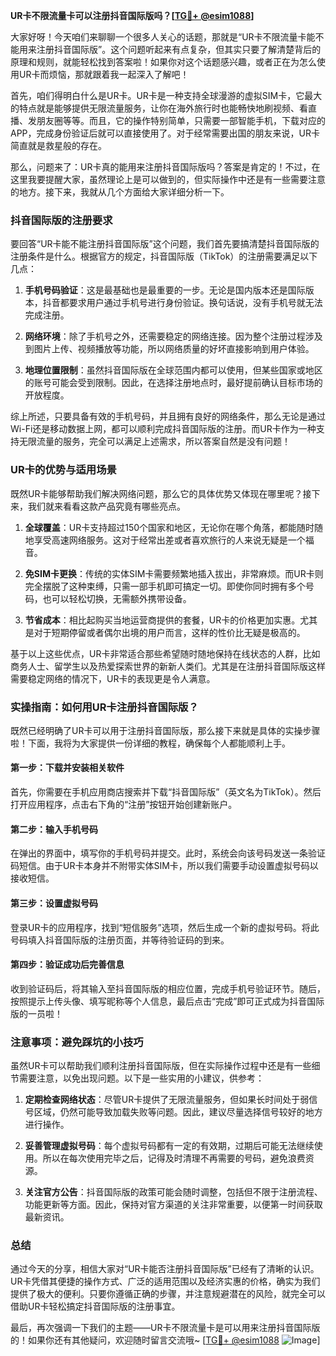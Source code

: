 **UR卡不限流量卡可以注册抖音国际版吗？[[TG💪+ @esim1088](https://t.me/s/esim1088)]**

大家好呀！今天咱们来聊聊一个很多人关心的话题，那就是“UR卡不限流量卡能不能用来注册抖音国际版”。这个问题听起来有点复杂，但其实只要了解清楚背后的原理和规则，就能轻松找到答案啦！如果你对这个话题感兴趣，或者正在为怎么使用UR卡而烦恼，那就跟着我一起深入了解吧！

首先，咱们得明白什么是UR卡。UR卡是一种支持全球漫游的虚拟SIM卡，它最大的特点就是能够提供无限流量服务，让你在海外旅行时也能畅快地刷视频、看直播、发朋友圈等等。而且，它的操作特别简单，只需要一部智能手机，下载对应的APP，完成身份验证后就可以直接使用了。对于经常需要出国的朋友来说，UR卡简直就是救星般的存在。

那么，问题来了：UR卡真的能用来注册抖音国际版吗？答案是肯定的！不过，在这里我要提醒大家，虽然理论上是可以做到的，但实际操作中还是有一些需要注意的地方。接下来，我就从几个方面给大家详细分析一下。

### 抖音国际版的注册要求

要回答“UR卡能不能注册抖音国际版”这个问题，我们首先要搞清楚抖音国际版的注册条件是什么。根据官方的规定，抖音国际版（TikTok）的注册需要满足以下几点：

1. **手机号码验证**：这是最基础也是最重要的一步。无论是国内版本还是国际版本，抖音都要求用户通过手机号进行身份验证。换句话说，没有手机号就无法完成注册。
   
2. **网络环境**：除了手机号之外，还需要稳定的网络连接。因为整个注册过程涉及到图片上传、视频播放等功能，所以网络质量的好坏直接影响到用户体验。

3. **地理位置限制**：虽然抖音国际版在全球范围内都可以使用，但某些国家或地区的账号可能会受到限制。因此，在选择注册地点时，最好提前确认目标市场的开放程度。

综上所述，只要具备有效的手机号码，并且拥有良好的网络条件，那么无论是通过Wi-Fi还是移动数据上网，都可以顺利完成抖音国际版的注册。而UR卡作为一种支持无限流量的服务，完全可以满足上述需求，所以答案自然是没有问题！

### UR卡的优势与适用场景

既然UR卡能够帮助我们解决网络问题，那么它的具体优势又体现在哪里呢？接下来，我们就来看看这款产品究竟有哪些亮点。

1. **全球覆盖**：UR卡支持超过150个国家和地区，无论你在哪个角落，都能随时随地享受高速网络服务。这对于经常出差或者喜欢旅行的人来说无疑是一个福音。

2. **免SIM卡更换**：传统的实体SIM卡需要频繁地插入拔出，非常麻烦。而UR卡则完全摆脱了这种束缚，只需一部手机即可搞定一切。即使你同时拥有多个号码，也可以轻松切换，无需额外携带设备。

3. **节省成本**：相比起购买当地运营商提供的套餐，UR卡的价格更加实惠。尤其是对于短期停留或者偶尔出境的用户而言，这样的性价比无疑是极高的。

基于以上这些优点，UR卡非常适合那些希望随时随地保持在线状态的人群，比如商务人士、留学生以及热爱探索世界的新新人类们。尤其是在注册抖音国际版这样需要稳定网络的情况下，UR卡的表现更是令人满意。

### 实操指南：如何用UR卡注册抖音国际版？

既然已经明确了UR卡可以用于注册抖音国际版，那么接下来就是具体的实操步骤啦！下面，我将为大家提供一份详细的教程，确保每个人都能顺利上手。

#### 第一步：下载并安装相关软件
首先，你需要在手机应用商店搜索并下载“抖音国际版”（英文名为TikTok）。然后打开应用程序，点击右下角的“注册”按钮开始创建新账户。

#### 第二步：输入手机号码
在弹出的界面中，填写你的手机号码并提交。此时，系统会向该号码发送一条验证码短信。由于UR卡本身并不附带实体SIM卡，所以我们需要手动设置虚拟号码以接收短信。

#### 第三步：设置虚拟号码
登录UR卡的应用程序，找到“短信服务”选项，然后生成一个新的虚拟号码。将此号码填入抖音国际版的注册页面，并等待验证码的到来。

#### 第四步：验证成功后完善信息
收到验证码后，将其输入至抖音国际版的相应位置，完成手机号验证环节。随后，按照提示上传头像、填写昵称等个人信息，最后点击“完成”即可正式成为抖音国际版的一员啦！

### 注意事项：避免踩坑的小技巧

虽然UR卡可以帮助我们顺利注册抖音国际版，但在实际操作过程中还是有一些细节需要注意，以免出现问题。以下是一些实用的小建议，供参考：

1. **定期检查网络状态**：尽管UR卡提供了无限流量服务，但如果长时间处于弱信号区域，仍然可能导致加载失败等问题。因此，建议尽量选择信号较好的地方进行操作。

2. **妥善管理虚拟号码**：每个虚拟号码都有一定的有效期，过期后可能无法继续使用。所以在每次使用完毕之后，记得及时清理不再需要的号码，避免浪费资源。

3. **关注官方公告**：抖音国际版的政策可能会随时调整，包括但不限于注册流程、功能更新等方面。因此，保持对官方渠道的关注非常重要，以便第一时间获取最新资讯。

### 总结

通过今天的分享，相信大家对“UR卡能否注册抖音国际版”已经有了清晰的认识。UR卡凭借其便捷的操作方式、广泛的适用范围以及经济实惠的价格，确实为我们提供了极大的便利。只要你遵循正确的步骤，并注意规避潜在的风险，就完全可以借助UR卡轻松搞定抖音国际版的注册事宜。

最后，再次强调一下我们的主题——UR卡不限流量卡是可以用来注册抖音国际版的！如果你还有其他疑问，欢迎随时留言交流哦~ [[TG💪+ @esim1088](https://t.me/s/esim1088) ![Image](https://i.postimg.cc/4NQfJmqS/Snipaste-2025-05-13-00-14-12.png)]